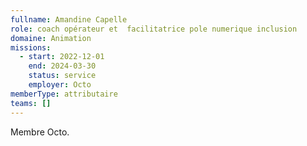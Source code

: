 ```yaml
---
fullname: Amandine Capelle
role: coach opérateur et  facilitatrice pole numerique inclusion
domaine: Animation
missions:
  - start: 2022-12-01
    end: 2024-03-30
    status: service
    employer: Octo
memberType: attributaire
teams: []
---
```

Membre Octo.